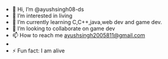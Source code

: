 - 👋 Hi, I’m @ayushsingh08-ds
- 👀 I’m interested in living 
- 🌱 I’m currently learning C,C++,java,web dev and game dev.
- 💞️ I’m looking to collaborate on game dev 
- 📫 How to reach me ayushsingh2005811@gmail.com
- 
- ⚡ Fun fact: I am alive 

<!---
ayushsingh08-ds/ayushsingh08-ds is a ✨ special ✨ repository because its `README.md` (this file) appears on your GitHub profile.
You can click the Preview link to take a look at your changes.
--->
